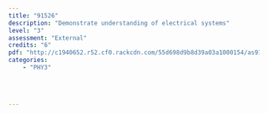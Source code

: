 ```yaml
---
title: "91526"
description: "Demonstrate understanding of electrical systems"
level: "3"
assessment: "External"
credits: "6"
pdf: "http://c1940652.r52.cf0.rackcdn.com/55d698d9b8d39a03a1000154/as91526.pdf"
categories:
    - "PHY3"
    
    
    
    
---
```

